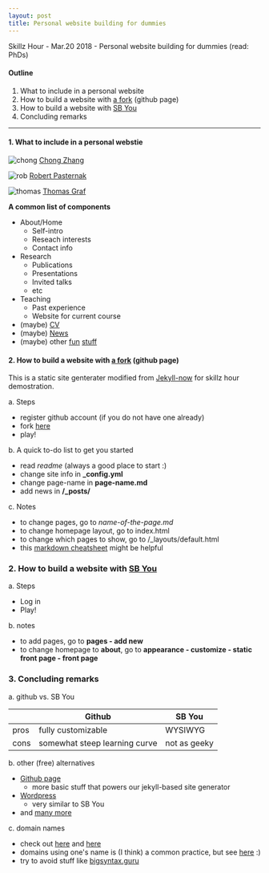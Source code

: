 ```yaml
---
layout: post
title: Personal website building for dummies
---
```


Skillz Hour - Mar.20 2018 - Personal website building for dummies (read: PhDs) 

#### Outline
1. What to include in a personal website
2. How to build a website with [a fork](https://github.com/Leiliu1/jekyllforphd) (github page)
3. How to build a website with [SB You](https://you.stonybrook.edu/)
4. Concluding remarks

---

#### 1. What to include in a personal webstie
![chong](https://res.cloudinary.com/czclmhb/image/upload/v1521511448/chong.png)
[Chong Zhang](http://www.chong-zhang.com/)


![rob](https://res.cloudinary.com/czclmhb/image/upload/v1521511448/rob.png)
[Robert Pasternak](https://pasternaklinguist.com/)


![thomas](https://res.cloudinary.com/czclmhb/image/upload/v1521511557/thomas.png)
[Thomas Graf](http://thomasgraf.net/)

**A common list of components**

- About/Home
    + Self-intro
    + Reseach interests
    + Contact info
- Research
    + Publications
    + Presentations
    + Invited talks
    + etc
- Teaching
    + Past experience
    + Website for current course
- (maybe) [CV](https://paolacepeda.com/cv/)
- (maybe) [News](http://thomasgraf.net/news.html)
- (maybe) other [fun](https://pasternaklinguist.com/music/) [stuff](https://leiliu2.github.io/output/)

#### 2. How to build a website with [a fork](https://github.com/Leiliu1/jekyllforphd) (github page)

This is a static site genterater modified from [Jekyll-now](https://github.com/barryclark/jekyll-now) for skillz hour demostration.

a. Steps

- register github account (if you do not have one already)
- fork [here](https://github.com/Leiliu1/jekyllforphd)
- play!

b. A quick to-do list to get you started

- read _readme_ (always a good place to start :)
- change site info in **_config.yml**
- change page-name in **page-name.md**
- add news in **/_posts/**

c. Notes

- to change pages, go to _name-of-the-page.md_
- to change homepage layout, go to index.html
- to change which pages to show, go to /_layouts/default.html
- this [markdown cheatsheet](https://github.com/adam-p/markdown-here/wiki/Markdown-Cheatsheet) might be helpful


### 2. How to build a website with [SB You](https://you.stonybrook.edu/)

a. Steps

- Log in
- Play!

b. notes

- to add pages, go to **pages - add new**
- to change homepage to __about__, go to **appearance - customize - static front page - front page**

### 3. Concluding remarks

a. github vs. SB You

| |Github|SB You|
|---|---|---|
|pros|fully customizable|WYSIWYG|
|cons|somewhat steep learning curve|not as geeky|

b. other (free) alternatives

- [Github page](https://pages.github.com/)
    + more basic stuff that powers our jekyll-based site generator
- [Wordpress](https://wordpress.com/?ref=footer_custom_svg)
    + very similar to SB You
-  and [many more](http://lmgtfy.com/?q=how+to+build+a+personal+website)

c. domain names

- check out [here](https://www.godaddy.com/) and [here](https://www.namecheap.com/)
- domains using one's name is (I think) a common practice, but see [here](http://www.phonologist.org/) :)
- try to avoid stuff like [bigsyntax.guru](https://www.godaddy.com/dpp/find?checkAvail=1&tmskey=&domainToCheck=bigsyntax.guru)

